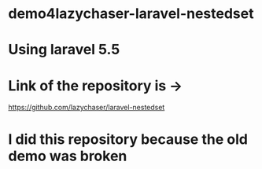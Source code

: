 # demo4lazychaser-laravel-nestedset

# Using laravel 5.5

# Link of the repository is -> 

https://github.com/lazychaser/laravel-nestedset

# I did this repository because the old demo was broken
